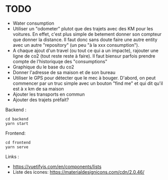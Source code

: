 # TODO
- Water consumption
- Utiliser un "odometer" plutot que des trajets avec des KM pour les voitures. En effet, c'est plus simple de betement donner son compteur que donner la distance. Il faut donc sans doute faire une autre entity avec un autre "repository" (un peu "à la  xxx consumption"). 
- A chaque ajout d'un travel (ou tout ce qui a un impacte), rajouter une ligne de co2 (tout reste reste à faire). Il faut biensur parfois prendre compte de l'historiquqe des "consumptions"
- Graphique du le base du co2
- Donner l'adresse de sa maison et de son bureau
- Utiliser le GPS pour détecter que le mec à bouger. D'abord, on peut commencer par un truc simple avec un bouton "find me" et qui dit qu'il est à x km de sa maison
- Ajouter les transports en commun
- Ajouter des trajets préfait?


Backend :
``` 
cd backend
yarn start
```

Frontend:

``` 
cd frontend
yarn serve
``` 


Links :

- https://vuetifyjs.com/en/components/lists
- Liste des icones: https://materialdesignicons.com/cdn/2.0.46/
